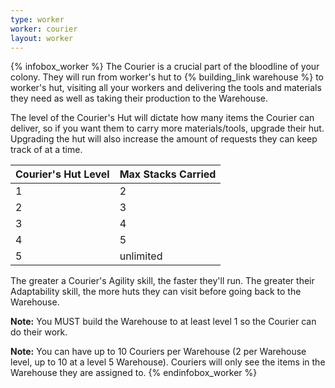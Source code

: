 ```yaml
---
type: worker
worker: courier
layout: worker
---
```

{% infobox_worker %}
The Courier is a crucial part of the bloodline of your colony. They will run from worker's hut to {% building_link warehouse %} to worker's hut, visiting all your workers and delivering the tools and materials they need as well as taking their production to the Warehouse.

The level of the Courier's Hut will dictate how many items the Courier can deliver, so if you want them to carry more materials/tools, upgrade their hut. Upgrading the hut will also increase the amount of requests they can keep track of at a time.

| Courier's Hut Level | Max Stacks Carried |
|---------------------|--------------------|
| 1                   | 2                  |
| 2                   | 3                  |
| 3                   | 4                  |
| 4                   | 5                  |
| 5                   | unlimited          |


The greater a Courier's Agility skill, the faster they'll run. The greater their Adaptability skill, the more huts they can visit before going back to the Warehouse.

**Note:** You MUST build the Warehouse to at least level 1 so the Courier can do their work.

**Note:** You can have up to 10 Couriers per Warehouse (2 per Warehouse level, up to 10 at a level 5 Warehouse). Couriers will only see the items in the Warehouse they are assigned to.
{% endinfobox_worker %}
